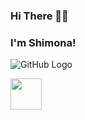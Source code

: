 
### Hi There 👋🏻 
### I'm Shimona!

![GitHub Logo](/images/logo.png)

<img src="https://media.giphy.com/media/JRsQiAN79bPWUv43Ko/giphy.gif" width="50">
